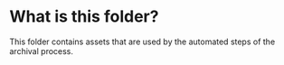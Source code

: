 # What is this folder?

This folder contains assets that are used by the automated steps of the archival process.

